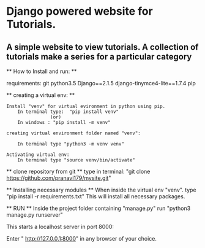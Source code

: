 # Django powered website for Tutorials. #
## A simple website to view tutorials. A collection of tutorials make a series for a particular category ##

** How to Install and run: **

requirements:
	git
	python3.5
	Django==2.1.5
 	django-tinymce4-lite==1.7.4
	pip


** creating a virtual env: **

	Install "venv" for virtual evironment in python using pip.
		In terminal type:  "pip install venv"
					(or)
		In windows : "pip install -m venv" 

	creating virtual environment folder named "venv":
		 
		In terminal type "python3 -m venv venv"
	
	Activating virtual env:
		In terminal type "source venv/bin/activate"


** clone repository from git **
		type in terminal: "git clone https://github.com/pranavi179/mysite.git"


** Installing necessary modules **
	 When inside the virtual env "venv". 
		type "pip install -r requirements.txt"
	This will install all necessary packages.

** RUN **
	Inside the project folder containing "manage.py"
	run "python3 manage.py runserver"

 This starts a localhost server in port 8000: 
	
Enter " http://127.0.0.1:8000" in any browser of your choice.


	
